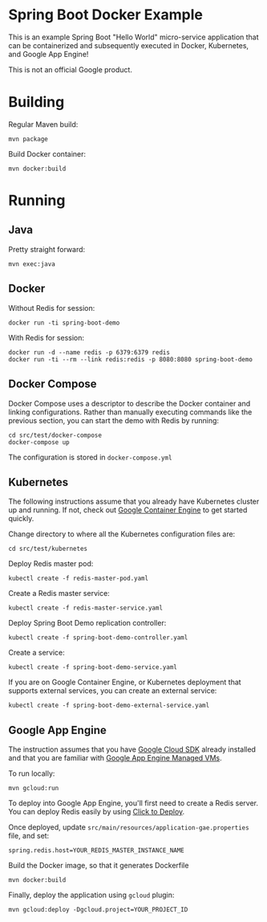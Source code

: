 <!--
  Copyright 2015 Google Inc. All Rights Reserved.

  Licensed under the Apache License, Version 2.0 (the "License");
  you may not use this file except in compliance with the License.
  You may obtain a copy of the License at

      http://www.apache.org/licenses/LICENSE-2.0

  Unless required by applicable law or agreed to in writing, software
  distributed under the License is distributed on an "AS IS" BASIS,
  WITHOUT WARRANTIES OR CONDITIONS OF ANY KIND, either express or implied.
  See the License for the specific language governing permissions and
  limitations under the License.
-->

Spring Boot Docker Example
==========================
This is an example Spring Boot "Hello World" micro-service application that can be containerized and subsequently executed in Docker, Kubernetes, and Google App Engine!

This is not an official Google product.

Building
========
Regular Maven build:

    mvn package
    
Build Docker container:

    mvn docker:build

Running
=======
Java
----
Pretty straight forward:

    mvn exec:java

Docker
------
Without Redis for session:

    docker run -ti spring-boot-demo

With Redis for session:

    docker run -d --name redis -p 6379:6379 redis
    docker run -ti --rm --link redis:redis -p 8080:8080 spring-boot-demo

Docker Compose
--------------
Docker Compose uses a descriptor to describe the Docker container and linking configurations.
Rather than manually executing commands like the previous section, you can start the demo with Redis by running:

    cd src/test/docker-compose
    docker-compose up
    
The configuration is stored in `docker-compose.yml`

Kubernetes
----------
The following instructions assume that you already have Kubernetes cluster up and running.  If not, check out [Google Container Engine](https://cloud.google.com/container-engine/) to get started quickly.

Change directory to where all the Kubernetes configuration files are:

    cd src/test/kubernetes

Deploy Redis master pod:

    kubectl create -f redis-master-pod.yaml
    
Create a Redis master service:

    kubectl create -f redis-master-service.yaml
    
Deploy Spring Boot Demo replication controller:

    kubectl create -f spring-boot-demo-controller.yaml
    
Create a service:

    kubectl create -f spring-boot-demo-service.yaml
    
If you are on Google Container Engine, or Kubernetes deployment that supports external services, you can create an external service:

    kubectl create -f spring-boot-demo-external-service.yaml

Google App Engine
-----------------
The instruction assumes that you have [Google Cloud SDK](https://cloud.google.com/sdk/) already installed and that you are familiar with [Google App Engine Managed VMs](https://cloud.google.com/appengine/docs/managed-vms/).

To run locally:

    mvn gcloud:run
    
To deploy into Google App Engine, you'll first need to create a Redis server.  You can deploy Redis easily by using [Click to Deploy](https://cloud.google.com/solutions/redis/).

Once deployed, update `src/main/resources/application-gae.properties` file, and set:

    spring.redis.host=YOUR_REDIS_MASTER_INSTANCE_NAME
    
Build the Docker image, so that it generates Dockerfile

    mvn docker:build

Finally, deploy the application using `gcloud` plugin:

    mvn gcloud:deploy -Dgcloud.project=YOUR_PROJECT_ID
    